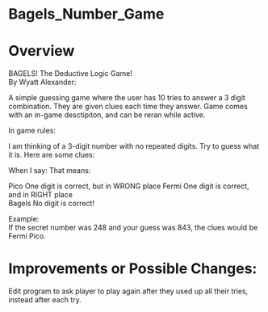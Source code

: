 # Bagels_Number_Game

# Overview

BAGELS! The Deductive Logic Game!           
By Wyatt Alexander:                      

A simple guessing game where the user has 10 tries to answer a 3 digit combination. They are given clues each time they answer. Game comes with an in-game desctipiton, and can be reran while active.

In game rules:

I am thinking of a 3-digit number with no repeated digits. Try to guess what it is. Here are some clues:               

When I say:     That means:    

Pico  One digit is correct, but in WRONG place
Fermi  One digit is correct, and in RIGHT place                   
Bagels  No digit is correct!                     

Example:          
If the secret number was 248 and your guess was 843, the clues would be Fermi Pico.

# Improvements or Possible Changes:

Edit program to ask player to play again after they used up all their tries, instead after each try.
